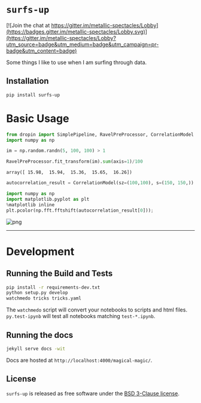 
# `surfs-up`

[![Join the chat at https://gitter.im/metallic-spectacles/Lobby](https://badges.gitter.im/metallic-spectacles/Lobby.svg)](https://gitter.im/metallic-spectacles/Lobby?utm_source=badge&utm_medium=badge&utm_campaign=pr-badge&utm_content=badge)

Some things I like to use when I am surfing through data.

## Installation

`pip install surfs-up`

# Basic Usage


```python
from dropin import SimplePipeline, RavelPreProcessor, CorrelationModel
import numpy as np
```


```python
im = np.random.randn(5, 100, 100) > 1
```


```python
RavelPreProcessor.fit_transform(im).sum(axis=1)/100
```




    array([ 15.98,  15.94,  15.36,  15.65,  16.26])




```python
autocorrelation_result = CorrelationModel(sz=(100,100), s=(150, 150,)).fit_transform(im);
```


```python
import numpy as np
import matplotlib.pyplot as plt
%matplotlib inline
plt.pcolor(np.fft.fftshift(autocorrelation_result[0]));
```


![png](../readme_files/../readme_6_0.png)


---

# Development

## Running the Build and Tests

```bash
pip install -r requirements-dev.txt
python setup.py develop
watchmedo tricks tricks.yaml
```

The `watchmedo` script will convert your notebooks to scripts and html files.  `py.test-ipynb` will test all notebooks matching `test-*.ipynb`.

## Running the docs 

```bash
jekyll serve docs -wit
```

Docs are hosted at `http://localhost:4000/magical-magic/`.


## License
`surfs-up` is released as free software under the [BSD 3-Clause license](https://github.com/tonyfast/magical-magic/blob/master/LICENSE).
